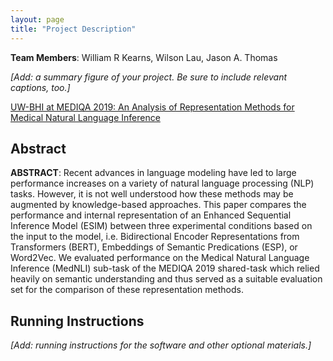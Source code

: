 ```yaml
---
layout: page
title: "Project Description"
---
```


**Team Members**: William R Kearns, Wilson Lau, Jason A. Thomas

_[Add: a summary figure of your project. Be sure to include relevant captions, too.]_

[UW-BHI at MEDIQA 2019: An Analysis of Representation Methods for Medical Natural Language Inference](index.md)

## Abstract
**ABSTRACT**: Recent advances in language modeling have led to large performance increases on a variety of natural language processing (NLP) tasks. However, it is not well understood how these methods may be augmented by knowledge-based approaches. This paper compares the performance and internal representation of an Enhanced Sequential Inference Model (ESIM) between three experimental conditions based on the input to the model, i.e. Bidirectional Encoder Representations from Transformers (BERT), Embeddings of Semantic Predications (ESP), or Word2Vec. We evaluated performance on the Medical Natural Language Inference (MedNLI) sub-task of the MEDIQA 2019 shared-task which relied heavily on semantic understanding and thus served as a suitable evaluation set for the comparison of these representation methods.


## Running Instructions
_[Add: running instructions for the software and other optional materials.]_
